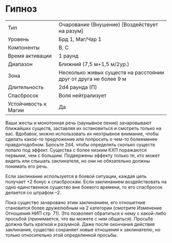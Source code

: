 
# Гипноз

| | |
|---|---|
|Тип|Очарование (Внушение) [Воздействует на разум]|
|Уровень| Брд 1, Маг/Чар 1|
|Компоненты| В, С|
|Время активации| 1 раунд|
|Диапазон| Ближний (7,5 м+1,5 м/2ур.)|
|Зона| Несколько живых существ на расстоянии друг от друга не более 9 м|
|Длительность| 2d4 раунда (П)|
|Спасбросок| Воля нейтрализует|
|Устойчивость к Магии| Да|

Ваши жесты и монотонная речь (заунывное пение) зачаровывают ближайших существ, заставляя их остановиться и смотреть только на вас. Вдобавок, можно использовать их неотрывное внимание, чтобы сделать какое-то предложение или попросить о чем-то болееменее правдоподобном. Бросьте 2d4, чтобы определить сколько существ попало под эффект. Существа с более низким КХП поражаются первыми, чем с большим. Подвержены эффекту только те, кто может видеть или слышать заклинателя, но они не обязательно должны понимать его речь.

Если заклинание используется в боевой ситуации, каждая цель получает +2 бонус к спасброскам. Если заклинанием воздействовать на одно единственное существо вне боевого времени, то его спасбросок делается со штрафом –2. 

Пока существо зачаровано этим заклинанием, его отношетние становится более дружелюбным на 2 категории (смотрите Изменение Отношения НИП стр. 71). Это позволяет обратиться к нему с какой-либо просьбой (принимается, что вы можете с ним общаться). Просьба должна быть краткой и разумной. Даже после окончания действия заклинания, существо сохраняет новые отношения к заклинателю, но только относительно этой определенной просьбы.